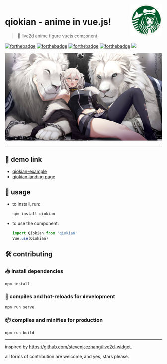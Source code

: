 <!--
 * @Date: 08/02/2021 09.49.03 +0800
 * @Author: KnowsCount
 * @LastEditTime: 13/06/2021 12.42.58 +0800
 * @FilePath: /qiokian/README.md
-->

<img src="src/logo.png" align="right" width="100" height="100" />

# qiokian - anime in vue.js!

> 🙊 live2d anime figure vuejs component.

[![forthebadge](https://forthebadge.com/images/badges/powered-by-coders-sweat.svg)](https://forthebadge.com)
[![forthebadge](https://forthebadge.com/images/badges/built-with-love.svg)](https://forthebadge.com)
[![forthebadge](https://forthebadge.com/images/badges/made-with-vue.svg)](https://forthebadge.com)
[![forthebadge](https://forthebadge.com/images/badges/not-a-bug-a-feature.svg)](https://forthebadge.com)
<img src="https://forthebadge.com/images/badges/works-on-my-machine.svg" height="35" />

![shishiro botan](src/shishiro_botan.jpg)

---

## 🔗 demo link

-   [qiokian-example](https://qiokian-example.vercel.app)
-   [qiokian landing page](https://qiokian-landing.vercel.app)

## 🧱 usage

<!-- prettier-ignore-start -->
-   to install, run:

    ```bash
    npm install qiokian
    ```

-   to use the component:

    ```vue.js
    import Qiokian from 'qiokian'
    Vue.use(Qiokian)
    ```

<!-- prettier-ignore-end -->

## 🛠 contributing

### 📥 install dependencies

```
npm install
```

### 🔨 compiles and hot-reloads for development

```
npm run serve
```

### 📦 compiles and minifies for production

```
npm run build
```

---

inspired by https://github.com/stevenjoezhang/live2d-widget.

all forms of contribution are welcome, and yes, stars please.
